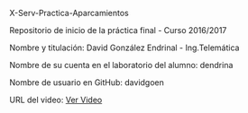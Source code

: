 X-Serv-Practica-Aparcamientos

Repositorio de inicio de la práctica final - Curso 2016/2017

Nombre y titulación: David González Endrinal - Ing.Telemática

Nombre de su cuenta en el laboratorio del alumno: dendrina

Nombre de usuario en GitHub: davidgoen

URL del video:
<a href="https://www.youtube.com/watch?v=xCo2xMEJ-_c&feature=youtu.be">Ver Video</a>
